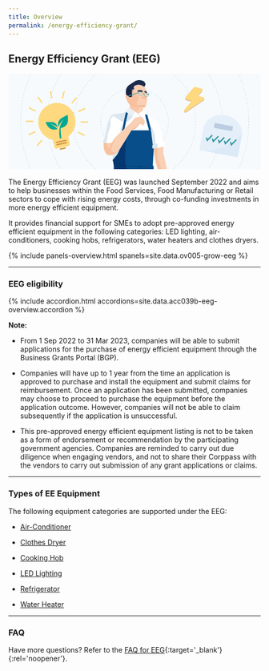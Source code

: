 ```yaml
---
title: Overview
permalink: /energy-efficiency-grant/
---
```


## Energy Efficiency Grant (EEG)

![Energy Efficiency Grant Overview](/images/grow/eeg/eeg_overview_banner.jpg)

The Energy Efficiency Grant (EEG) was launched September 2022 and aims to help businesses within the Food Services, Food Manufacturing or Retail sectors to cope with rising energy costs, through co-funding investments in more energy efficient equipment.

It provides financial support for SMEs to adopt pre-approved energy efficient equipment in the following categories: LED lighting, air-conditioners, cooking hobs, refrigerators, water heaters and clothes dryers. 

{% include panels-overview.html spanels=site.data.ov005-grow-eeg %}

----

<a name='eeg-eligibility'></a>

### EEG eligibility

{% include accordion.html accordions=site.data.acc039b-eeg-overview.accordion %}

**Note:**

- From 1 Sep 2022 to 31 Mar 2023, companies will be able to submit applications for the purchase of energy efficient equipment through the Business Grants Portal (BGP).

- Companies will have up to 1 year from the time an application is approved to purchase and install the equipment and submit claims for reimbursement. Once an application has been submitted, companies may choose to proceed to purchase the equipment before the application outcome. However, companies will not be able to claim subsequently if the application is unsuccessful.

- This pre-approved energy efficient equipment listing is not to be taken as a form of endorsement or recommendation by the participating government agencies. Companies are reminded to carry out due diligence when engaging vendors, and not to share their Corppass with the vendors to carry out submission of any grant applications or claims.

----

<a name='type-of-eeg-soln'></a>

### Types of EE Equipment

The following equipment categories are supported under the EEG:

- [Air-Conditioner](/energy-efficiency-grant/Air-Conditioner)

- [Clothes Dryer](/energy-efficiency-grant/Clothes-Dryer)

- [Cooking Hob](/energy-efficiency-grant/Cooking-Hob)

- [LED Lighting](/energy-efficiency-grant/LED-Lighting)

- [Refrigerator](/energy-efficiency-grant/Refrigerator)

- [Water Heater](/energy-efficiency-grant/Water-Heater)

----

<a name='eeg-faq'></a>

### FAQ

Have more questions? Refer to the [FAQ for EEG](){:target='_blank'}{:rel='noopener'}.


